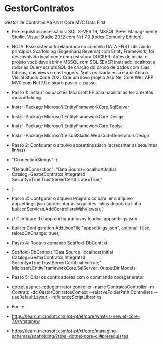 # GestorContratos
 Gestor de Contratos ASP.Net Core MVC Data First

- Pré-requisitos necessários: SQL SEVER 19, MSSQL Sever Managemente Studio, Visual Studio 2022 com Net 7.0  (todos Comunity Edition).

- NOTA: Esse sistema foi elaborado no conceito DATA FIRST utilizando princípios Scaffolding (Engenharia Reversa) com Entity Framework, foi desenvolvido localmente com estrutura DOCKER. Antes de iniciar o projeto você deve abrir o MSSQL com SQL SEVER instalado localhost e rodar as Query scripts SQL de criação do banco de dados com suas tabelas, das views e das triggers. Após realizada essa etapa Abra o Visual Studio Code 2022 Crie um novo projeto Asp.Net Core Web APP MVC com Net 7.0 e siga o passo-a-passo.


- Passo 1: Instalar os pacotes Microsoft EF para habilitar as ferramentas de scaffolding.
- Install-Package Microsoft.EntityFrameworkCore.SqlServer
- Install-Package Microsoft.EntityFrameworkCore.Design
- Install-Package Microsoft.EntityFrameworkCore.Toolsa
- Install-Package Microsoft.VisualStudio.Web.CodeGeneration.Design

- Passo 2: Configurar o arquivo appsettings.json (acrecentar as seguintes linhas)

- "ConnectionStrings": {
-   "DefaultConnection": "Data Source=localhost;Initial Catalog=GestorContratos;Integrated Security=True;TrustServerCertific`ate=True;"
- }


- Passo 3: Configurar o arquivo Program.cs para ler o arquivo appsettings.json (acrecentar as seguintes linhas depois da linha builder.Services.AddControllersWithViews(); )

- // Configure the app configuration by loading appsettings.json
- builder.Configuration.AddJsonFile("appsettings.json", optional: false, reloadOnChange: true);

- Passo 4: Rodar o comando Scaffold-DbContext

- Scaffold-DbContext "Data Source=localhost;Initial Catalog=GestorContratos;Integrated Security=True;TrustServerCertificate=True;" Microsoft.EntityFrameworkCore.SqlServer -OutputDir Models

- Passo 5: Criar os controladores com o commando codegenerator 

- dotnet aspnet-codegenerator controller -name ContratosController -m Contrato -dc GestorContratosContext --relativeFolderPath Controllers --useDefaultLayout --referenceScriptLibraries

- Fonte:
- https://learn.microsoft.com/pt-pt/ef/core/what-is-new/ef-core-7.0/whatsnew	
- https://learn.microsoft.com/pt-pt/ef/core/managing-schemas/scaffolding/?tabs=dotnet-core-cli#prerequisites

